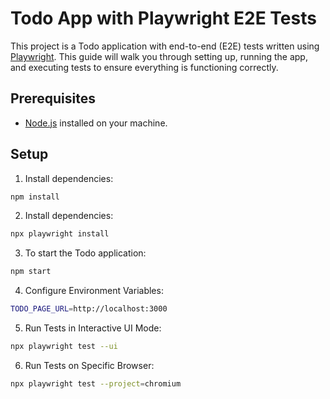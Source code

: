 # Todo App with Playwright E2E Tests

This project is a Todo application with end-to-end (E2E) tests written using [Playwright](https://playwright.dev/). This guide will walk you through setting up, running the app, and executing tests to ensure everything is functioning correctly.

## Prerequisites

- [Node.js](https://nodejs.org/) installed on your machine.

## Setup

1. Install dependencies:
```bash
npm install
```

2. Install dependencies:
```bash
npx playwright install
```

3. To start the Todo application:
```bash
npm start
```

4. Configure Environment Variables:
```bash
TODO_PAGE_URL=http://localhost:3000
```

5. Run Tests in Interactive UI Mode:
```bash
npx playwright test --ui
```

6. Run Tests on Specific Browser: 
```bash
npx playwright test --project=chromium
```
